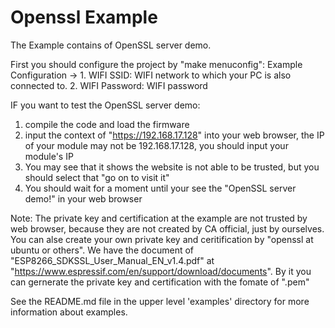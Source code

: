 # Openssl Example

The Example contains of OpenSSL server demo.

First you should configure the project by "make menuconfig":
  Example Configuration -> 
    1. WIFI SSID: WIFI network to which your PC is also connected to. 
    2. WIFI Password: WIFI password
    
IF you want to test the OpenSSL server demo: 
  1. compile the code and load the firmware 
  2. input the context of "https://192.168.17.128" into your web browser, the IP of your module may not be 192.168.17.128, you should input your module's IP
  3. You may see that it shows the website is not able to be trusted, but you should select that "go on to visit it"
  4. You should wait for a moment until your see the "OpenSSL server demo!" in your web browser
  
Note:
  The private key and certification at the example are not trusted by web browser, because they are not created by CA official, just by ourselves.
  You can alse create your own private key and ceritification by "openssl at ubuntu or others". 
  We have the document of "ESP8266_SDKSSL_User_Manual_EN_v1.4.pdf" at "https://www.espressif.com/en/support/download/documents". By it you can gernerate the private key and certification with the fomate of ".pem"

See the README.md file in the upper level 'examples' directory for more information about examples.
